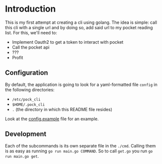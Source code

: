# Introduction
This is my first attempt at creating a cli using golang. The idea is simple: call this cli with a single url and by doing so, add said url to my pocket reading list. For this, we'll need to:

- Implement Oauth2 to get a token to interact with pocket
- Call the pocket api
- ???
- Profit

## Configuration
By default, the application is going to look for a yaml-formatted file `config` in the following directories:
- `/etc/pock_cli`
- `$HOME/.pock_cli`
- `.` (the directory in which this README file resides)

Look at the [config.example](./config.example) file for an example.

## Development
Each of the subcommands is its own separate file in the `./cmd`. Calling them is as easy as running `go run main.go COMMAND`. So to call `get.go` you run `go run main.go get`.